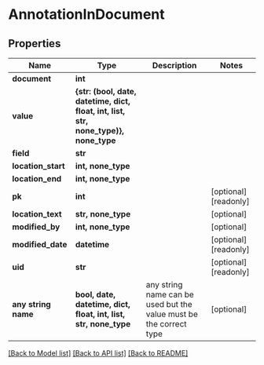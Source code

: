 # AnnotationInDocument


## Properties
Name | Type | Description | Notes
------------ | ------------- | ------------- | -------------
**document** | **int** |  | 
**value** | **{str: (bool, date, datetime, dict, float, int, list, str, none_type)}, none_type** |  | 
**field** | **str** |  | 
**location_start** | **int, none_type** |  | 
**location_end** | **int, none_type** |  | 
**pk** | **int** |  | [optional] [readonly] 
**location_text** | **str, none_type** |  | [optional] 
**modified_by** | **int, none_type** |  | [optional] 
**modified_date** | **datetime** |  | [optional] [readonly] 
**uid** | **str** |  | [optional] [readonly] 
**any string name** | **bool, date, datetime, dict, float, int, list, str, none_type** | any string name can be used but the value must be the correct type | [optional]

[[Back to Model list]](../README.md#documentation-for-models) [[Back to API list]](../README.md#documentation-for-api-endpoints) [[Back to README]](../README.md)


